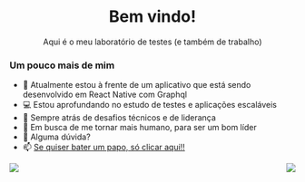 
<p align="center">
 <h1 align="center">Bem vindo!</h1>
 <p align="center">Aqui é o meu laboratório de testes (e também de trabalho)</p>
</p>

### Um pouco mais de mim

- 🔭 Atualmente estou à frente de um aplicativo que está sendo desenvolvido em React Native com Graphql
- 💻 Estou aprofundando no estudo de testes e aplicações escaláveis
- 🚀 Sempre atrás de desafios técnicos e de liderança
- 🎯 Em busca de me tornar mais humano, para ser um bom líder
- 💬 Alguma dúvida?
- 📫 <a href="https://api.whatsapp.com/send?phone=5532991341459" target="_blank">Se quiser bater um papo, só clicar aqui!!</a>


<a href="https://github.com/anuraghazra/github-readme-stats">
  <img align="left" src="https://github-readme-stats.vercel.app/api?username=Rassis7&count_private=true&show_icons=true&theme=dracula&hide=issues,contribs" />
</a>
<a href="https://github.com/anuraghazra/convoychat">
  <img align="right" src="https://github-readme-stats.vercel.app/api/top-langs/?username=Rassis7&hide=php&layout=compact" />
</a>

